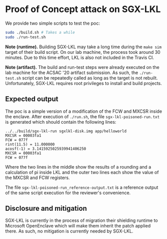 # Proof of Concept attack on SGX-LKL

We provide two simple scripts to test the poc:

```bash
sudo ./build.sh # Takes a while
sudo ./run-test.sh
```

**Note (runtime).** Building SGX-LKL may take a long time during the `make sim` target of their build script. On our lab machine, the process took around 30 minutes. Due to this time effort, LKL is also not included in the Travis CI.

**Note (artifact).** The build and run-test steps were already executed on the lab machine for the ACSAC '20 artifact submission. As such, the `./run-test.sh` script can be repeatedly called as long as the target is not rebuilt. Unfortunately, SGX-LKL requires root privileges to install and build projects.

## Expected output

The poc is a simple version of a modification of the FCW and MXCSR inside the enclave. After execution of `./run.sh`, the file `sgx-lkl-poisoned-run.txt` is generated which should contain the following lines:

```text
../../build/sgx-lkl-run sgxlkl-disk.img app/helloworld
MXCSR = 00003fa1
FCW = 077f
rint(11.5) = 11.000000
acosf(-1) = 3.1415925025939941406250
MXCSR = 00003fa1
FCW = 077f

```

Where the two lines in the middle show the results of a rounding and a calculation of pi inside LKL and the outer two lines each show the value of the MXCSR and FCW registers.

The file `sgx-lkl-poisoned-run_reference-output.txt` is a reference output of the same script execution for the reviewer's convenience.

## Disclosure and mitigation

SGX-LKL is currently in the process of migration their shielding runtime to Microsoft OpenEnclave which will make them inherit the patch applied there. As such, no mitigation is currently needed by SGX-LKL.
